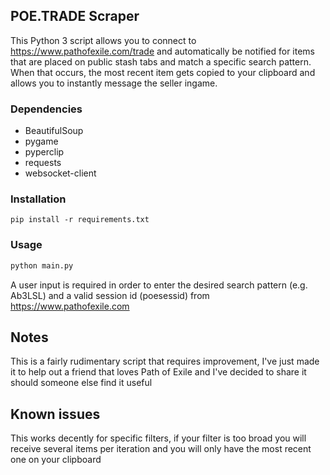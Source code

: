 ## POE.TRADE Scraper

This Python 3 script allows you to connect to https://www.pathofexile.com/trade and automatically be notified for items that are placed on public stash tabs and match a specific search pattern. When that occurs, the most recent item gets copied to your clipboard and allows you to instantly message the seller ingame.

### Dependencies


* BeautifulSoup 
* pygame
* pyperclip
* requests
* websocket-client

### Installation

```
pip install -r requirements.txt
```

### Usage

```python
python main.py
```

A user input is required in order to enter the desired search pattern (e.g. Ab3LSL) and a valid session id (poesessid) from https://www.pathofexile.com

## Notes
This is a fairly rudimentary script that requires improvement, I've just made it to help out a friend that loves Path of Exile and I've decided to share it should someone else find it useful

## Known issues 
This works decently for specific filters, if your filter is too broad you will receive several items per iteration and you will only have the most recent one on your clipboard
